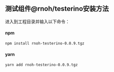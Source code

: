 ## 测试组件@rnoh/testerino安装方法

进入到工程目录并输入以下命令：

#### **npm**

```bash
npm install rnoh-testerino-0.0.9.tgz
```

#### **yarn**

```bash
yarn add rnoh-testerino-0.0.9.tgz
```
